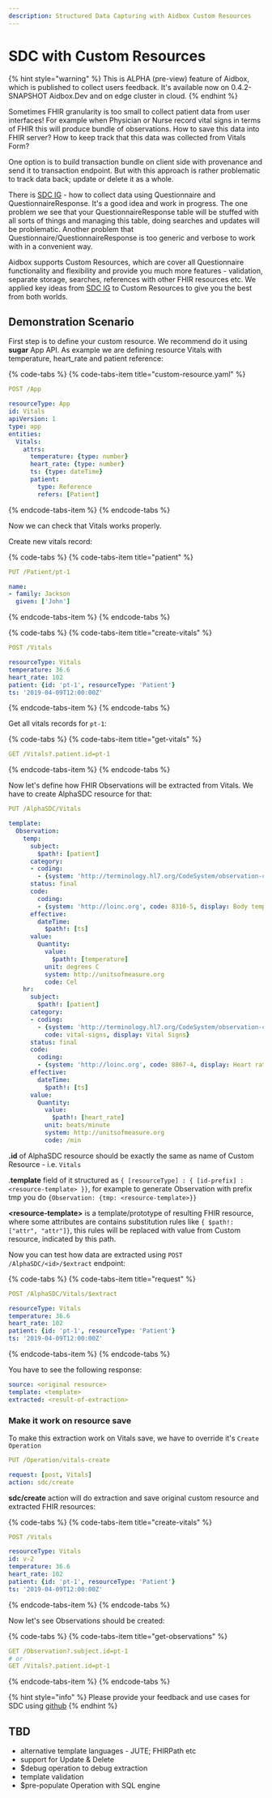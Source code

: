 ```yaml
---
description: Structured Data Capturing with Aidbox Custom Resources
---
```


# SDC with Custom Resources

{% hint style="warning" %}
This is ALPHA \(pre-view\) feature of Aidbox, which is published to collect users feedback. It's available now on 0.4.2-SNAPSHOT Aidbox.Dev and on edge cluster in cloud.
{% endhint %}

Sometimes FHIR granularity is too small to collect patient data from user interfaces! For example when Physician or Nurse record vital signs in terms of FHIR this will produce bundle of observations. How to save this data into FHIR server? How to keep track that this data was collected from Vitals Form?

One option is to build transaction bundle on client side with provenance and send it to transaction endpoint. But with this approach is rather problematic to track data back; update or delete it as a whole.

There is [SDC IG](http://hl7.org/fhir/us/sdc/index.html) - how to collect data using Questionnaire and  QuestionnaireResponse. It's a good idea and work in progress. The one problem we see that your QuestionnaireResponse table will be stuffed with all sorts of things and managing this table, doing searches and updates will be problematic. Another problem that Questionnaire/QuestionnaireResponse is too generic and verbose to work with in a convenient way.

Aidbox supports Custom Resources, which are cover all Questionnaire functionality and flexibility and provide you much more features - validation, separate storage, searches, references with other FHIR resources etc. We applied key ideas  from [SDC IG](http://hl7.org/fhir/us/sdc/index.html) to Custom Resources to give you the best from both worlds.

## Demonstration Scenario

First step is to define your custom resource. We recommend do it using **sugar** App API. As example we are defining resource Vitals with temperature, heart\_rate and patient reference:

{% code-tabs %}
{% code-tabs-item title="custom-resource.yaml" %}
```yaml
POST /App

resourceType: App
id: Vitals
apiVersion: 1
type: app
entities:
  Vitals:
    attrs:
      temperature: {type: number}
      heart_rate: {type: number}
      ts: {type: dateTime}
      patient:
        type: Reference
        refers: [Patient]
```
{% endcode-tabs-item %}
{% endcode-tabs %}

Now we can check that  Vitals works properly.

Create new vitals record:

{% code-tabs %}
{% code-tabs-item title="patient" %}
```yaml
PUT /Patient/pt-1

name: 
- family: Jackson
  given: ['John']
```
{% endcode-tabs-item %}
{% endcode-tabs %}

{% code-tabs %}
{% code-tabs-item title="create-vitals" %}
```yaml
POST /Vitals

resourceType: Vitals
temperature: 36.6
heart_rate: 102
patient: {id: 'pt-1', resourceType: 'Patient'}
ts: '2019-04-09T12:00:00Z'
```
{% endcode-tabs-item %}
{% endcode-tabs %}

Get all vitals records for `pt-1`:

{% code-tabs %}
{% code-tabs-item title="get-vitals" %}
```yaml
GET /Vitals?.patient.id=pt-1
```
{% endcode-tabs-item %}
{% endcode-tabs %}

Now let's define how FHIR Observations will be extracted from Vitals. We have to create AlphaSDC resource for that:

```yaml
PUT /AlphaSDC/Vitals

template:
  Observation:
    temp:
      subject:
        $path!: [patient]
      category:
      - coding:
        - {system: 'http://terminology.hl7.org/CodeSystem/observation-category', code: vital-signs, display: Vital Signs}
      status: final
      code:
        coding:
        - {system: 'http://loinc.org', code: 8310-5, display: Body temperature}
      effective:
        dateTime:
          $path!: [ts]
      value:
        Quantity:
          value:
            $path!: [temperature]
          unit: degrees C
          system: http://unitsofmeasure.org
          code: Cel
    hr:
      subject:
        $path!: [patient]
      category:
      - coding:
        - {system: 'http://terminology.hl7.org/CodeSystem/observation-category',
          code: vital-signs, display: Vital Signs}
      status: final
      code:
        coding:
        - {system: 'http://loinc.org', code: 8867-4, display: Heart rate}
      effective:
        dateTime:
          $path!: [ts]
      value:
        Quantity:
          value:
            $path!: [heart_rate]
          unit: beats/minute
          system: http://unitsofmeasure.org
          code: /min
```

**.id** of AlphaSDC resource should be exactly the same as name of Custom Resource - i.e. `Vitals`

.**template** field of it structured as `{ [resourceType] : { [id-prefix] : <resource-template> }}`, for example to generate Observation with prefix tmp you do `{Observation: {tmp: <resource-template>}}`

**&lt;resource-template&gt;** is a template/prototype of resulting FHIR resource, where some attributes are contains substitution rules like `{ $path!: ["attr", "attr"]}`, this rules will be replaced with value from Custom resource, indicated by this path.

Now you can test how data are extracted using  `POST /AlphaSDC/<id>/$extract` endpoint:

{% code-tabs %}
{% code-tabs-item title="request" %}
```yaml
POST /AlphaSDC/Vitals/$extract

resourceType: Vitals
temperature: 36.6
heart_rate: 102
patient: {id: 'pt-1', resourceType: 'Patient'}
ts: '2019-04-09T12:00:00Z'
```
{% endcode-tabs-item %}
{% endcode-tabs %}

You have to see the following response:

```yaml
source: <original resource>
template: <template>
extracted: <result-of-extraction>
```

### Make it work on resource save

To make this extraction work on Vitals save, we have to override it's `Create Operation`

```yaml
PUT /Operation/vitals-create

request: [post, Vitals]
action: sdc/create
```

**sdc/create** action will do extraction and save original custom resource and extracted FHIR resources:

{% code-tabs %}
{% code-tabs-item title="create-vitals" %}
```yaml
POST /Vitals

resourceType: Vitals
id: v-2
temperature: 36.6
heart_rate: 102
patient: {id: 'pt-1', resourceType: 'Patient'}
ts: '2019-04-09T12:00:00Z'
```
{% endcode-tabs-item %}
{% endcode-tabs %}

Now let's see Observations should be created:

{% code-tabs %}
{% code-tabs-item title="get-observations" %}
```yaml
GET /Observation?.subject.id=pt-1
# or
GET /Vitals?.patient.id=pt-1
```
{% endcode-tabs-item %}
{% endcode-tabs %}

{% hint style="info" %}
Please provide your feedback and use cases for SDC using [github](https://github.com/Aidbox/Issues/issues)
{% endhint %}

## TBD

* alternative template languages - JUTE; FHIRPath etc
* support for Update & Delete
* $debug operation to debug extraction
* template validation
* $pre-populate Operation with SQL engine

